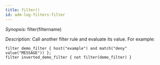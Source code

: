 ```yaml
---
title: filter()
id: adm-log-filters-filter
---
```


*Synopsis:* filter(filtername)

*Description:* Call another filter rule and evaluate its value. For example:

```config
filter demo_filter { host("example") and match("deny" value("MESSAGE")) };
filter inverted_demo_filter { not filter(demo_filter) }
```
